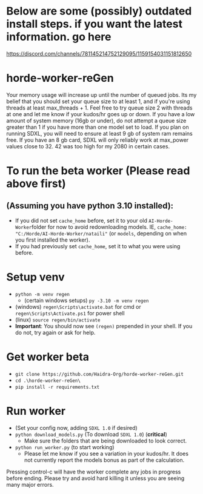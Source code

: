 # Below are some (possibly) outdated install steps. if you want the latest information. go here
https://discord.com/channels/781145214752129095/1159154031151812650
# horde-worker-reGen
Your memory usage will increase up until the number of queued jobs. Its my belief that you should set your queue size to at least 1, and if you're using threads at least max_threads + 1.
Feel free to try queue size 2 with threads at one and let me know if your kudos/hr goes up or down.
If you have a low amount of system memory (16gb or under), do not attempt a queue size greater than 1 if you have more than one model set to load.
If you plan on running SDXL, you will need to ensure at least 9 gb of system ram remains free.
If you have an 8 gb card, SDXL will only reliably work at max_power values close to 32. 42 was too high for my 2080 in certain cases.
# To run the beta worker (Please read above first)
## (Assuming you have python 3.10 installed):

  - If you did not set `cache_home` before, set it to your old `AI-Horde-Worker`folder for now to avoid redownloading models. IE, `cache_home: "C:/Horde/AI-Horde-Worker/nataili"` (or `models`, depending on when you first installed the worker). 
  - If you had previously set `cache_home`, set it to what you were using before.

# Setup venv
- `python -m venv regen`
  - (certain windows setups) `py -3.10 -m venv regen`
- (windows) `regen\Scripts\activate.bat` for cmd or `regen\Scripts\Activate.ps1` for power shell
- (linux) `source regen/bin/activate`
- **Important**: You should now see `(regen)` prepended in your shell. If you do not, try again or ask for help.

# Get worker beta
- `git clone https://github.com/Haidra-Org/horde-worker-reGen.git`
- `cd .\horde-worker-reGen\`
- `pip install -r requirements.txt`

# Run worker
- (Set your config now, adding `SDXL 1.0` if desired)
- `python download_models.py` (To download `SDXL 1.0`) (**critical**)
  - Make sure the folders that are being downloaded to look correct.
- `python run_worker.py` (to start working)
  - Please let me know if you see a variation in your kudos/hr. It does not currently report the models bonus as part of the calculation.

Pressing control-c will have the worker complete any jobs in progress before ending. Please try and avoid hard killing it unless you are seeing many major errors.
